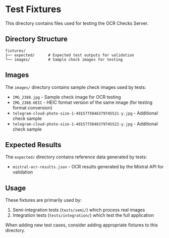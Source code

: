 # Test Fixtures

This directory contains files used for testing the OCR Checks Server.

## Directory Structure

```
fixtures/
├── expected/      # Expected test outputs for validation
└── images/        # Sample check images for testing
```

## Images

The `images/` directory contains sample check images used by tests:

- `IMG_2388.jpg` - Sample check image for OCR testing
- `IMG_2388.HEIC` - HEIC format version of the same image (for testing format conversion)
- `telegram-cloud-photo-size-1-4915775046379745521-y.jpg` - Additional check sample
- `telegram-cloud-photo-size-1-4915775046379745522-y.jpg` - Additional check sample

## Expected Results

The `expected/` directory contains reference data generated by tests:

- `mistral-ocr-results.json` - OCR results generated by the Mistral API for validation

## Usage

These fixtures are primarily used by:

1. Semi-integration tests (`tests/semi/`) which process real images
2. Integration tests (`tests/integration/`) which test the full application

When adding new test cases, consider adding appropriate fixtures to this directory.